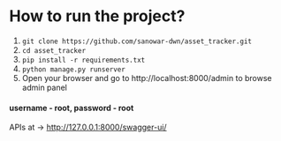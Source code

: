 # How to run the project?
1. ```git clone https://github.com/sanowar-dwn/asset_tracker.git```
2. ```cd asset_tracker```
3. ```pip install -r requirements.txt```
7. ```python manage.py runserver```
8. Open your browser and go to http://localhost:8000/admin to browse admin panel 
#### username - root, password - root

APIs at -> http://127.0.0.1:8000/swagger-ui/